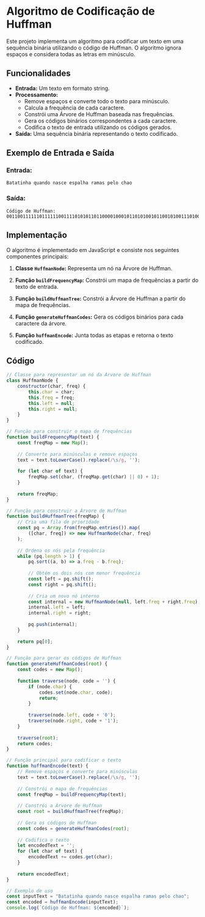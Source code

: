 # Algoritmo de Codificação de Huffman

Este projeto implementa um algoritmo para codificar um texto em uma sequência binária utilizando o código de Huffman. O algoritmo ignora espaços e considera todas as letras em minúsculo.

## Funcionalidades

- **Entrada:** Um texto em formato string.
- **Processamento:**
  - Remove espaços e converte todo o texto para minúsculo.
  - Calcula a frequência de cada caractere.
  - Constrói uma Árvore de Huffman baseada nas frequências.
  - Gera os códigos binários correspondentes a cada caractere.
  - Codifica o texto de entrada utilizando os códigos gerados.
- **Saída:** Uma sequência binária representando o texto codificado.

## Exemplo de Entrada e Saída

### Entrada:
```plaintext
Batatinha quando nasce espalha ramas pelo chao
```

### Saída:
```plaintext
Código de Huffman: 00110011111101111110011110101011011000010001011010100101100101001110100001110111011010001010010101101100110111110011101000111100010110000001011011100
```

## Implementação

O algoritmo é implementado em JavaScript e consiste nos seguintes componentes principais:

1. **Classe `HuffmanNode`:**
   Representa um nó na Árvore de Huffman.

2. **Função `buildFrequencyMap`:**
   Constrói um mapa de frequências a partir do texto de entrada.

3. **Função `buildHuffmanTree`:**
   Constrói a Árvore de Huffman a partir do mapa de frequências.

4. **Função `generateHuffmanCodes`:**
   Gera os códigos binários para cada caractere da árvore.

5. **Função `huffmanEncode`:**
   Junta todas as etapas e retorna o texto codificado.

## Código

```javascript
// Classe para representar um nó da Árvore de Huffman
class HuffmanNode {
    constructor(char, freq) {
        this.char = char;
        this.freq = freq;
        this.left = null;
        this.right = null;
    }
}

// Função para construir o mapa de frequências
function buildFrequencyMap(text) {
    const freqMap = new Map();
    
    // Converte para minúsculas e remove espaços
    text = text.toLowerCase().replace(/\s/g, '');
    
    for (let char of text) {
        freqMap.set(char, (freqMap.get(char) || 0) + 1);
    }
    
    return freqMap;
}

// Função para construir a Árvore de Huffman
function buildHuffmanTree(freqMap) {
    // Cria uma fila de prioridade
    const pq = Array.from(freqMap.entries()).map(
        ([char, freq]) => new HuffmanNode(char, freq)
    );
    
    // Ordena os nós pela frequência
    while (pq.length > 1) {
        pq.sort((a, b) => a.freq - b.freq);
        
        // Obtém os dois nós com menor frequência
        const left = pq.shift();
        const right = pq.shift();
        
        // Cria um novo nó interno
        const internal = new HuffmanNode(null, left.freq + right.freq);
        internal.left = left;
        internal.right = right;
        
        pq.push(internal);
    }
    
    return pq[0];
}

// Função para gerar os códigos de Huffman
function generateHuffmanCodes(root) {
    const codes = new Map();
    
    function traverse(node, code = '') {
        if (node.char) {
            codes.set(node.char, code);
            return;
        }
        
        traverse(node.left, code + '0');
        traverse(node.right, code + '1');
    }
    
    traverse(root);
    return codes;
}

// Função principal para codificar o texto
function huffmanEncode(text) {
    // Remove espaços e converte para minúsculas
    text = text.toLowerCase().replace(/\s/g, '');
    
    // Constrói o mapa de frequências
    const freqMap = buildFrequencyMap(text);
    
    // Constrói a Árvore de Huffman
    const root = buildHuffmanTree(freqMap);
    
    // Gera os códigos de Huffman
    const codes = generateHuffmanCodes(root);
    
    // Codifica o texto
    let encodedText = '';
    for (let char of text) {
        encodedText += codes.get(char);
    }
    
    return encodedText;
}

// Exemplo de uso
const inputText = "Batatinha quando nasce espalha ramas pelo chao";
const encoded = huffmanEncode(inputText);
console.log(`Código de Huffman: ${encoded}`);
```
